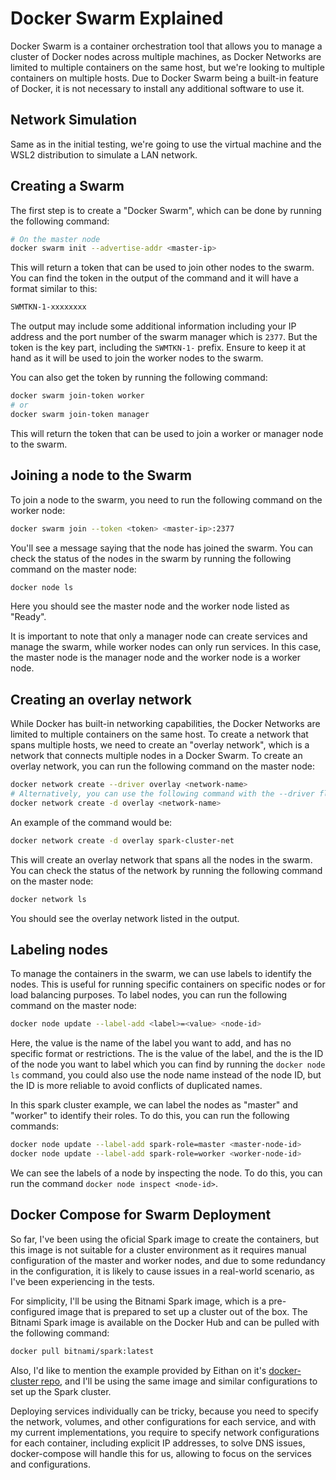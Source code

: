 # Docker Swarm Explained

Docker Swarm is a container orchestration tool that allows you to manage a cluster of Docker nodes across multiple machines, as Docker Networks are limited to multiple containers on the same host, but we're looking to multiple containers on multiple hosts. Due to Docker Swarm being a built-in feature of Docker, it is not necessary to install any additional software to use it.

## Network Simulation

Same as in the initial testing, we're going to use the virtual machine and the WSL2 distribution to simulate a LAN network.

## Creating a Swarm

The first step is to create a "Docker Swarm", which can be done by running the following command:

```bash
# On the master node
docker swarm init --advertise-addr <master-ip>
```

This will return a token that can be used to join other nodes to the swarm. You can find the token in the output of the command and it will have a format similar to this:

```bash
SWMTKN-1-xxxxxxxx
```

The output may include some additional information including your IP address and the port number of the swarm manager which is `2377`.
But the token is the key part, including the `SWMTKN-1-` prefix.
Ensure to keep it at hand as it will be used to join the worker nodes to the swarm.

You can also get the token by running the following command:

```bash
docker swarm join-token worker
# or
docker swarm join-token manager
```

This will return the token that can be used to join a worker or manager node to the swarm.

## Joining a node to the Swarm

To join a node to the swarm, you need to run the following command on the worker node:

```bash
docker swarm join --token <token> <master-ip>:2377
```

You'll see a message saying that the node has joined the swarm. You can check the status of the nodes in the swarm by running the following command on the master node:

```bash
docker node ls
```

Here you should see the master node and the worker node listed as "Ready".

It is important to note that only a manager node can create services and manage the swarm, while worker nodes can only run services. In this case, the master node is the manager node and the worker node is a worker node.

## Creating an overlay network

While Docker has built-in networking capabilities, the Docker Networks are limited to multiple containers on the same host. To create a network that spans multiple hosts, we need to create an "overlay network", which is a network that connects multiple nodes in a Docker Swarm.
To create an overlay network, you can run the following command on the master node:

```bash
docker network create --driver overlay <network-name>
# Alternatively, you can use the following command with the --driver flag shortened to -d
docker network create -d overlay <network-name>
```

An example of the command would be:

```bash
docker network create -d overlay spark-cluster-net
```

This will create an overlay network that spans all the nodes in the swarm. You can check the status of the network by running the following command on the master node:

```bash
docker network ls
```

You should see the overlay network listed in the output.

## Labeling nodes

To manage the containers in the swarm, we can use labels to identify the nodes. This is useful for running specific containers on specific nodes or for load balancing purposes.
To label nodes, you can run the following command on the master node:

```bash
docker node update --label-add <label>=<value> <node-id>
```

Here, the <label> value is the name of the label you want to add, and has no specific format or restrictions. The <value> is the value of the label, and the <node-id> is the ID of the node you want to label which you can find by running the `docker node ls` command, you could also use the node name instead of the node ID, but the ID is more reliable to avoid conflicts of duplicated names.

In this spark cluster example, we can label the nodes as "master" and "worker" to identify their roles. To do this, you can run the following commands:

```bash
docker node update --label-add spark-role=master <master-node-id>
docker node update --label-add spark-role=worker <worker-node-id>
```

We can see the labels of a node by inspecting the node. To do this, you can run the command `docker node inspect <node-id>`.

## Docker Compose for Swarm Deployment

So far, I've been using the oficial Spark image to create the containers, but this image is not suitable for a cluster environment as it requires manual configuration of the master and worker nodes, and due to some redundancy in the configuration, it is likely to cause issues in a real-world scenario, as I've been experiencing in the tests.

For simplicity, I'll be using the Bitnami Spark image, which is a pre-configured image that is prepared to set up a cluster out of the box. The Bitnami Spark image is available on the Docker Hub and can be pulled with the following command:

```bash
docker pull bitnami/spark:latest
```

Also, I'd like to mention the example provided by Eithan on it's [docker-cluster repo](https://github.com/eithan-hernandez/docker-cluster/tree/main), and I'll be using the same image and similar configurations to set up the Spark cluster.

Deploying services individually can be tricky, because you need to specify the network, volumes, and other configurations for each service, and with my current implementations, you require to specify network configurations for each container, including explicit IP addresses, to solve DNS issues, docker-compose will handle this for us, allowing to focus on the services and configurations.
